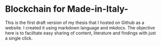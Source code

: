 # Blockchain for Made-in-Italy-
This is the first draft version of my thesis that I hosted on Github as a website. I created it using markdown language and mkdocs.
The objective here is to facilitate easy sharing of content, literature and findings with just a single click.
